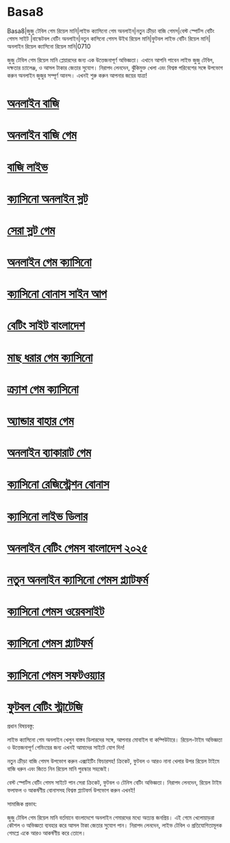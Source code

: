 # Basa8

Basa8|জুজু টেবিল গেম রিয়েল মানি|লাইভ ক্যাসিনো গেম অনলাইন|নতুন ক্রীড়া বাজি গেমস|বেস্ট স্পোর্টস বেটিং গেমস সাইট
|বাস্কেটবল বেটিং অনলাইন|নতুন কাসিনো গেমস উইথ রিয়েল মানি|ফুটবল লাইভ বেটিং রিয়েল মানি|অনলাইন রিয়েল ক্যাসিনো রিয়েল মানি|0710

জুজু টেবিল গেম রিয়েল মানি প্লেয়ারদের জন্য এক উত্তেজনাপূর্ণ অভিজ্ঞতা। এখানে আপনি পাবেন লাইভ জুজু টেবিল, দক্ষতার চ্যালেঞ্জ, ও আসল টাকার জেতার সুযোগ। নিরাপদ লেনদেন, ঝুঁকিমুক্ত খেলা এবং বিশ্বস্ত পরিবেশের সঙ্গে উপভোগ করুন অনলাইন জুজুর সম্পূর্ণ আনন্দ। এখনই শুরু করুন আপনার জয়ের যাত্রা!

#  <a href="https://basa8us.com/">অনলাইন বাজি</a>

#  <a href="https://basa8pc.com/">অনলাইন বাজি গেম</a>

#  <a href="https://basa8pc.net/">বাজি লাইভ</a>

#  <a href="https://basa8live.com/">ক্যাসিনো অনলাইন স্লট</a>

#  <a href="https://basa8live.net/">সেরা স্লট গেম</a>

#  <a href="https://basa8uk.com/">অনলাইন গেম ক্যাসিনো</a>

#  <a href="https://basa8vip.net/">ক্যাসিনো বোনাস সাইন আপ</a>

#  <a href="https://basa8us.net/">বেটিং সাইট বাংলাদেশ</a>

#  <a href="https://basa8pro.com/">মাছ ধরার গেম ক্যাসিনো</a>

#  <a href="https://basa8pro.net/">ক্র্যাশ গেম ক্যাসিনো</a>

#  <a href="https://basa8vip.net/">অ্যান্ডার বাহার গেম</a>

#  <a href="https://basa8us.net/">অনলাইন ব্যাকারাট গেম</a>

#  <a href="https://basa8vip.com/">ক্যাসিনো রেজিস্ট্রেশন বোনাস</a>

#  <a href="https://basa8us.com/">ক্যাসিনো লাইভ ডিলার</a>

#  <a href="https://basa8pro.com/">অনলাইন বেটিং গেমস বাংলাদেশ ২০২৫</a>

#  <a href="https://basa8pro.net/">নতুন অনলাইন ক্যাসিনো গেমস প্ল্যাটফর্ম</a>

#  <a href="https://basa8vip.net/">ক্যাসিনো গেমস ওয়েবসাইট</a>

#  <a href="https://basa8us.net/">ক্যাসিনো গেমস প্ল্যাটফর্ম</a>

#  <a href="https://basa8vip.com/">ক্যাসিনো গেমস সফটওয়্যার</a>

#  <a href="https://basa8us.com/">ফুটবল বেটিং স্ট্রাটেজি</a>

প্রধান বিষয়বস্তু:

লাইভ ক্যাসিনো গেম অনলাইন খেলুন বাস্তব ডিলারদের সঙ্গে, আপনার মোবাইল বা কম্পিউটারে। রিয়েল-টাইম অভিজ্ঞতা ও উত্তেজনাপূর্ণ গেমিংয়ের জন্য এখনই আমাদের সাইটে যোগ দিন!

নতুন ক্রীড়া বাজি গেমস উপভোগ করুন এক্সাইটিং ফিচারসহ! ক্রিকেট, ফুটবল ও আরও নানা খেলার উপর রিয়েল টাইমে বাজি ধরুন এবং জিতে নিন রিয়েল মানি পুরস্কার সহজেই।

বেস্ট স্পোর্টস বেটিং গেমস সাইটে পান সেরা ক্রিকেট, ফুটবল ও টেনিস বেটিং অভিজ্ঞতা। নিরাপদ লেনদেন, রিয়েল টাইম ফলাফল ও আকর্ষণীয় বোনাসসহ বিশ্বস্ত প্ল্যাটফর্ম উপভোগ করুন এখনই!

সামাজিক প্রভাব:

জুজু টেবিল গেম রিয়েল মানি বর্তমানে বাংলাদেশে অনলাইন গেমারদের মধ্যে অত্যন্ত জনপ্রিয়। এই গেমে খেলোয়াড়রা কৌশল ও অভিজ্ঞতা ব্যবহার করে আসল টাকা জেতার সুযোগ পান। নিরাপদ লেনদেন, লাইভ টেবিল ও প্রতিযোগিতামূলক গেমপ্লে একে আরও আকর্ষণীয় করে তোলে।
